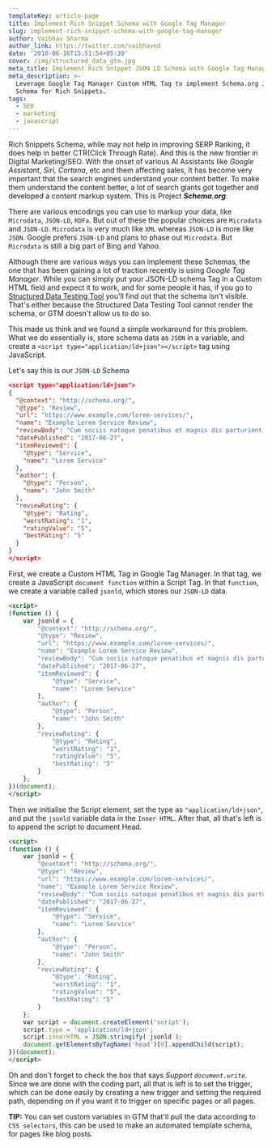 ```yaml
---
templateKey: article-page
title: Implement Rich Snippet Schema with Google Tag Manager
slug: implement-rich-snippet-schema-with-google-tag-manager
author: Vaibhav Sharma
author_link: https://twitter.com/vaibhaved
date: '2018-06-16T15:51:54+05:30'
cover: /img/structured_data_gtm.jpg
meta_title: Implement Rich Snippet JSON LD Schema with Google Tag Manager
meta_description: >-
  Leverage Google Tag Manager Custom HTML Tag to implement Schema.org JSON-LD
  Schema for Rich Snippets.
tags:
  - SEO
  - marketing
  - javascript
---
```

Rich Snippets Schema, while may not help in improving SERP Ranking, it does help in better CTR(Click Through Rate). And this is the new frontier in Digital Marketing/SEO. With the onset of various AI Assistants like _Google Assistant_, _Siri_, _Cortana_, etc and them affecting sales, It has become very important that the search engines understand your content better. To make them understand the content better, a lot of search giants got together and developed a content markup system. This is Project **_Schema.org_**.

There are various encodings you can use to markup your data, like `Microdata`, `JSON-LD`, `RDFa`. But out of these the popular choices are `Microdata` and `JSON-LD`. `Microdata` is very much like `XML` whereas `JSON-LD` is more like `JSON`. Google prefers `JSON-LD` and plans to phase out `Microdata`. But `Microdata` is still a big part of Bing and Yahoo.

Although there are various ways you can implement these Schemas, the one that has been gaining a lot of traction recently is using _Google Tag Manager_. While you can simply put your JSON-LD schema Tag in a Custom HTML field and expect it to work, and for some people it has, if you go to [Structured Data Testing Tool](https://search.google.com/structured-data/testing-tool/) you'll find out that the schema isn't visible. That's either because the Structured Data Testing Tool cannot render the schema, or GTM doesn't allow us to do so.

This made us think and we found a simple workaround for this problem. What we do essentially is, store schema data as `JSON` in a variable, and create a `<script type="application/ld+json"></script>` tag using JavaScript.

Let's say this is our `JSON-LD` Schema

```json
<script type="application/ld+json">
{
  "@context": "http://schema.org/",
  "@type": "Review",
  "url": "https://www.example.com/lorem-services/",
  "name": "Example Lorem Service Review",
  "reviewBody": "Cum sociis natoque penatibus et magnis dis parturient montes, nascetur ridiculus mus. Aenean eu leo quam. Pellentesque ornare sem lacinia quam venenatis vestibulum. Sed posuere consectetur est at lobortis. Cras mattis consectetur purus sit amet fermentum.",
  "datePublished": "2017-06-27",
  "itemReviewed": {
    "@type": "Service",
    "name": "Lorem Service"
  },
  "author": {
    "@type": "Person",
    "name": "John Smith"
  },
  "reviewRating": {
    "@type": "Rating",
    "worstRating": "1",
    "ratingValue": "5",
    "bestRating": "5"
  }
}
</script>
```

First, we create a Custom HTML Tag in Google Tag Manager. In that tag, we create a JavaScript `document function` within a Script Tag. In that `function`, we create a variable called `jsonld`, which stores our `JSON-LD` data.

```html
<script>
(function () {
    var jsonld = {
        "@context": "http://schema.org/",
        "@type": "Review",
        "url": "https://www.example.com/lorem-services/",
        "name": "Example Lorem Service Review",
        "reviewBody": "Cum sociis natoque penatibus et magnis dis parturient montes, nascetur ridiculus mus. Aenean eu leo quam. Pellentesque ornare sem lacinia quam venenatis vestibulum. Sed posuere consectetur est at lobortis. Cras mattis consectetur purus sit amet fermentum.",
        "datePublished": "2017-06-27",
        "itemReviewed": {
            "@type": "Service",
            "name": "Lorem Service"
        },
        "author": {
            "@type": "Person",
            "name": "John Smith"
        },
        "reviewRating": {
            "@type": "Rating",
            "worstRating": "1",
            "ratingValue": "5",
            "bestRating": "5"
        }
    };
})(document);
</script>
```

Then we initialise the Script element, set the type as `"application/ld+json"`, and put the `jsonld` variable data in the  `Inner HTML`. After that, all that's left is to append the script to document Head.

```html
<script>
(function () {
    var jsonld = {
        "@context": "http://schema.org/",
        "@type": "Review",
        "url": "https://www.example.com/lorem-services/",
        "name": "Example Lorem Service Review",
        "reviewBody": "Cum sociis natoque penatibus et magnis dis parturient montes, nascetur ridiculus mus. Aenean eu leo quam. Pellentesque ornare sem lacinia quam venenatis vestibulum. Sed posuere consectetur est at lobortis. Cras mattis consectetur purus sit amet fermentum.",
        "datePublished": "2017-06-27",
        "itemReviewed": {
            "@type": "Service",
            "name": "Lorem Service"
        },
        "author": {
            "@type": "Person",
            "name": "John Smith"
        },
        "reviewRating": {
            "@type": "Rating",
            "worstRating": "1",
            "ratingValue": "5",
            "bestRating": "5"
        }
    };
    var script = document.createElement('script');
    script.type = 'application/ld+json';
    script.innerHTML = JSON.stringify( jsonld );
    document.getElementsByTagName('head')[0].appendChild(script);
})(document);
</script>
```

Oh and don't forget to check the box that says _Support `document.write`_.
Since we are done with the coding part, all that is left is to set the trigger, which can be done easily by creating a new trigger and setting the required path, depending on if you want it to trigger on specific pages or all pages.

**TIP:** You can set custom variables in GTM that'll pull the data according to `CSS selectors`, this can be used to make an automated template schema, for pages like blog posts.
